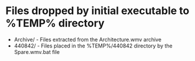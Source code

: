 # Files dropped by initial executable to %TEMP% directory

- Archive/ - Files extracted from the Architecture.wmv archive
- 440842/ - Files placed in the %TEMP%/440842 directory by the Spare.wmv.bat file
